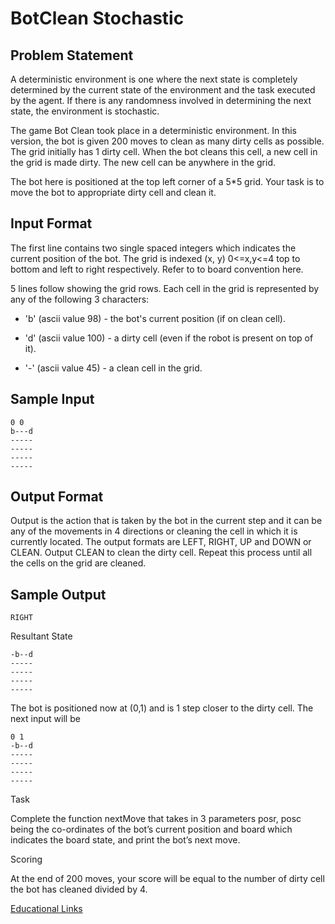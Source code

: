 # BotClean Stochastic

## Problem Statement

A deterministic environment is one where the next state is completely determined by the current state of the environment and the task executed by the agent. If there is any randomness involved in determining the next state, the environment is stochastic.

The game Bot Clean took place in a deterministic environment. In this version, the bot is given 200 moves to clean as many dirty cells as possible. The grid initially has 1 dirty cell. When the bot cleans this cell, a new cell in the grid is made dirty. The new cell can be anywhere in the grid.

The bot here is positioned at the top left corner of a 5*5 grid. Your task is to move the bot to appropriate dirty cell and clean it.

## Input Format
The first line contains two single spaced integers which indicates the current position of the bot. The grid is indexed (x, y) 0<=x,y<=4 top to bottom and left to right respectively. Refer to to board convention here.

5 lines follow showing the grid rows. Each cell in the grid is represented by any of the following 3 characters:

- 'b' (ascii value 98) - the bot's current position (if on clean cell).

- 'd' (ascii value 100) - a dirty cell (even if the robot is present on top of it).

- '-' (ascii value 45) - a clean cell in the grid.

## Sample Input
```
0 0
b---d
-----
-----
-----
-----
```
## Output Format

Output is the action that is taken by the bot in the current step and it can be any of the movements in 4 directions or cleaning the cell in which it is currently located. The output formats are LEFT, RIGHT, UP and DOWN or CLEAN. Output CLEAN to clean the dirty cell. Repeat this process until all the cells on the grid are cleaned.

## Sample Output
```
RIGHT
```
Resultant State
```
-b--d
-----
-----
-----
-----
```
The bot is positioned now at (0,1) and is 1 step closer to the dirty cell. The next input will be
```
0 1
-b--d
-----
-----
-----
-----
```
Task

Complete the function nextMove that takes in 3 parameters posr, posc being the co-ordinates of the bot’s current position and board which indicates the board state, and print the bot’s next move.

Scoring

At the end of 200 moves, your score will be equal to the number of dirty cell the bot has cleaned divided by 4.

[Educational Links](https://en.wikipedia.org/wiki/Stochastic_game)
